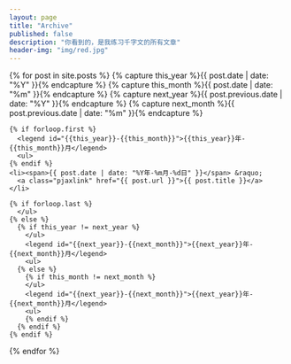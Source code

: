 ```yaml
---
layout: page 
title: "Archive"
published: false
description: "你看到的，是我练习千字文的所有文章"
header-img: "img/red.jpg"
---
```




{% for post in site.posts  %}
    {% capture this_year %}{{ post.date | date: "%Y" }}{% endcapture %}
    {% capture this_month %}{{ post.date | date: "%m" }}{% endcapture %}
    {% capture next_year %}{{ post.previous.date | date: "%Y" }}{% endcapture %}
    {% capture next_month %}{{ post.previous.date | date: "%m" }}{% endcapture %}
      
    {% if forloop.first %}
      <legend id="{{this_year}}-{{this_month}}">{{this_year}}年-{{this_month}}月</legend>
      <ul>
    {% endif %}
    <li><span>{{ post.date | date: "%Y年-%m月-%d日" }}</span> &raquo; 
      <a class="pjaxlink" href="{{ post.url }}">{{ post.title }}</a>
    </li>
      
    {% if forloop.last %}
      </ul>
    {% else %}
      {% if this_year != next_year %}
        </ul>
        <legend id="{{next_year}}-{{next_month}}">{{next_year}}年-{{next_month}}月</legend>
        <ul>
      {% else %}    
        {% if this_month != next_month %}
        </ul>
        <legend id="{{next_year}}-{{next_month}}">{{next_year}}年-{{next_month}}月</legend>
        <ul>
        {% endif %}
      {% endif %}
    {% endif %}
{% endfor %}